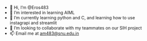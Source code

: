 - 👋 Hi, I’m @Eros483
- 👀 I’m interested in learning AIML
- 🌱 I’m currently learning python and C, and learning how to use instagrapi and streamlit
- 💞️ I’m looking to collaborate with my teammates on our SIH project
- 📫 Email me at am483@snu.edu.in

<!---
Eros483/Eros483 is a ✨ special ✨ repository because its `README.md` (this file) appears on your GitHub profile.
You can click the Preview link to take a look at your changes.
--->
